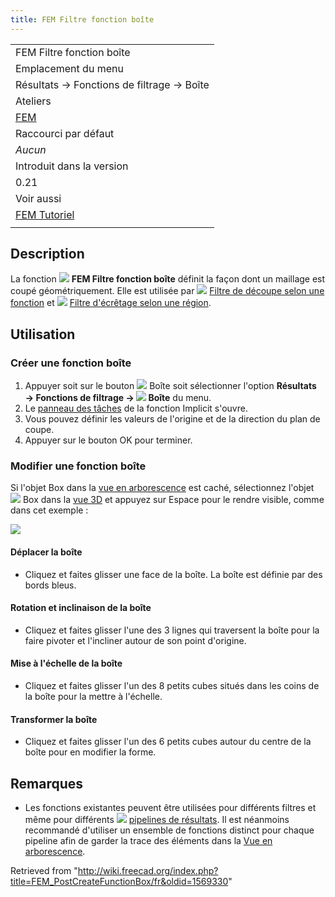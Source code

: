 ```yaml
---
title: FEM Filtre fonction boîte
---
```

|  |
| --- |
| FEM Filtre fonction boîte |
| Emplacement du menu |
| Résultats → Fonctions de filtrage → Boîte |
| Ateliers |
| [FEM](/FEM_Workbench/fr "FEM Workbench/fr") |
| Raccourci par défaut |
| *Aucun* |
| Introduit dans la version |
| 0.21 |
| Voir aussi |
| [FEM Tutoriel](/FEM_tutorial/fr "FEM tutorial/fr") |
|  |

## Description

La fonction ![](/images/FEM_PostCreateFunctionBox.svg) **FEM Filtre fonction boîte** définit la façon dont un maillage est coupé géométriquement. Elle est utilisée par ![](/images/FEM_PostFilterCutFunction.svg) [Filtre de découpe selon une fonction](/FEM_PostFilterCutFunction/fr "FEM PostFilterCutFunction/fr") et ![](/images/FEM_PostFilterClipRegion.svg) [Filtre d'écrêtage selon une région](/FEM_PostFilterClipRegion/fr "FEM PostFilterClipRegion/fr").

## Utilisation

### Créer une fonction boîte

1. Appuyer soit sur le bouton ![](/images/FEM_PostCreateFunctionBox.svg) Boîte soit sélectionner l'option **Résultats → Fonctions de filtrage → ![](/images/FEM_PostCreateFunctionBox.svg) Boîte** du menu.
2. Le [panneau des tâches](/Task_panel/fr "Task panel/fr") de la fonction Implicit s'ouvre.
3. Vous pouvez définir les valeurs de l'origine et de la direction du plan de coupe.
4. Appuyer sur le bouton OK pour terminer.

### Modifier une fonction boîte

Si l'objet Box dans la [vue en arborescence](/Tree_view/fr "Tree view/fr") est caché, sélectionnez l'objet ![](/images/FEM_PostCreateFunctionBox.svg) Box dans la [vue 3D](/3D_view/fr "3D view/fr") et appuyez sur Espace pour le rendre visible, comme dans cet exemple :

![](/images/FEM_Box-Cut-Function-Example.png)

#### Déplacer la boîte

* Cliquez et faites glisser une face de la boîte. La boîte est définie par des bords bleus.

#### Rotation et inclinaison de la boîte

* Cliquez et faites glisser l'une des 3 lignes qui traversent la boîte pour la faire pivoter et l'incliner autour de son point d'origine.

#### Mise à l'échelle de la boîte

* Cliquez et faites glisser l'un des 8 petits cubes situés dans les coins de la boîte pour la mettre à l'échelle.

#### Transformer la boîte

* Cliquez et faites glisser l'un des 6 petits cubes autour du centre de la boîte pour en modifier la forme.

## Remarques

* Les fonctions existantes peuvent être utilisées pour différents filtres et même pour différents ![](/images/FEM_PostPipelineFromResult.svg) [pipelines de résultats](/FEM_PostPipelineFromResult/fr "FEM PostPipelineFromResult/fr"). Il est néanmoins recommandé d'utiliser un ensemble de fonctions distinct pour chaque pipeline afin de garder la trace des éléments dans la [Vue en arborescence](/Tree_view/fr "Tree view/fr").

Retrieved from "<http://wiki.freecad.org/index.php?title=FEM_PostCreateFunctionBox/fr&oldid=1569330>"